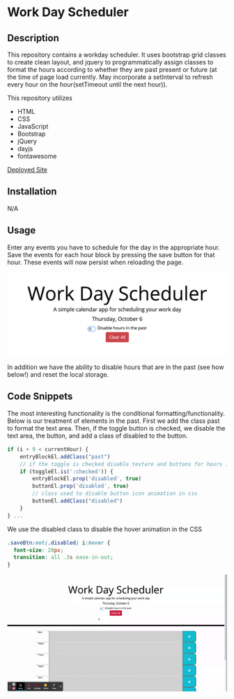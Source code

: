 # Work Day Scheduler

## Description

This repository contains a workday scheduler. It uses bootstrap grid classes to create clean layout, and jquery to programmatically assign classes to format the hours according to whether they are past present or future (at the time of page load currently. May incorporate a setInterval to refresh every hour on the hour(setTimeout until the next hour)).

This repository utilizes
* HTML
* CSS
* JavaScript
* Bootstrap
* jQuery
* dayjs
* fontawesome

[Deployed Site](https://joedjensen.github.io/work-day-scheduler/)

## Installation 

N/A

## Usage 

Enter any events you have to schedule for the day in the appropriate hour. Save the events for each hour block by pressing the save button for that hour. These events will now persist when reloading the page.

![](./assets/images/header.png)

In addition we have the ability to disable hours that are in the past (see how below!) and reset the local storage.

## Code Snippets

The most interesting functionality is the conditional formatting/functionality. Below is our treatment of elements in the past. First we add the class past to format the text area. Then, if the toggle button is checked, we disable the text area, the button, and add a class of disabled to the button.

```Javascript
if (i + 9 < currentHour) {
    entryBlockEl.addClass("past")
    // if the toggle is checked disable textare and buttons for hours in past
    if (toggleEl.is(':checked')) {
        entryBlockEl.prop('disabled', true)
        buttonEl.prop('disabled', true)
        // class used to disable button icon animation in css
        buttonEl.addClass("disabled")
    }
} ...
```

We use the disabled class to disable the hover animation in the CSS 

```CSS
.saveBtn:not(.disabled) i:hover {
  font-size: 20px;
  transition: all .3s ease-in-out;
}
```
![](./assets/images/wds.gif)
